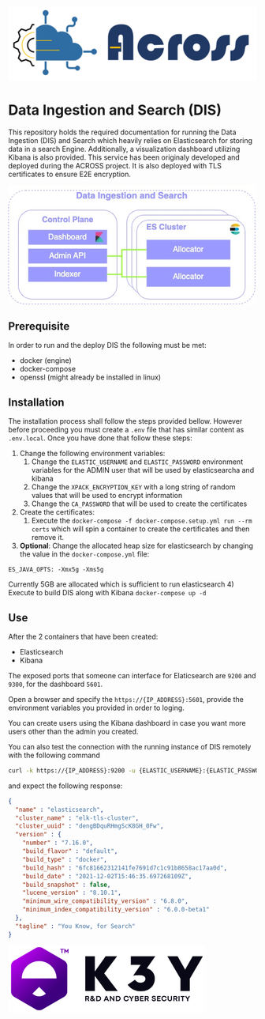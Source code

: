 ![ACROSS](/docs/logo_across.jpg)

# Data Ingestion and Search (DIS)

This repository holds the required documentation for running the Data Ingestion (DIS) and Search which heavily relies on Elasticsearch for storing data in a search Engine. Additionally, a visualization dashboard utilizing Kibana is also provided. This service has been originaly developed and deployed during the ACROSS project. It is also deployed with TLS certificates to ensure E2E encryption.

![Architecture](/docs/DIS.jpg)

## Prerequisite
In order to run and the deploy DIS the following must be met:
- docker (engine)
- docker-compose
- openssl (might already be installed in linux)

## Installation
The installation process shall follow the steps provided bellow. However before proceeding you must create a `.env` file that has similar content as `.env.local`. Once you have done that follow these steps:

1) Change the following environment variables:
   1) Change the `ELASTIC_USERNAME` and `ELASTIC_PASSWORD` environment variables for the ADMIN user that will be used by elasticsearcha and kibana
   2) Change the `XPACK_ENCRYPTION_KEY` with a long string of random values that will be used to encrypt information
   3) Change the `CA_PASSWORD` that will be used to create the certificates
2) Create the certificates:
   1) Execute the `docker-compose -f docker-compose.setup.yml run --rm certs` which will spin a container to create the certificates and then remove it.
3) **Optional**: Change the allocated heap size for elasticsearch by changing the value in the `docker-compose.yml` file:
```docker-compose
ES_JAVA_OPTS: -Xmx5g -Xms5g
```
Currently 5GB are allocated which is sufficient to run elasticsearch
4) Execute to build DIS along with Kibana `docker-compose up -d`

## Use
After the 2 containers that have been created:
- Elasticsearch
- Kibana

The exposed ports that someone can interface for Elaticsearch are `9200` and `9300`, for the dashboard `5601`.

Open a browser and specify the `https://{IP_ADDRESS}:5601`, provide the environment variables you provided in order to loging.

You can create users using the Kibana dashboard in case you want more users other than the admin you created.

You can also test the connection with the running instance of DIS remotely with the following command 
```bash
curl -k https://{IP_ADDRESS}:9200 -u {ELASTIC_USERNAME}:{ELASTIC_PASSWORD}
```

and expect the following response:
```json
{
  "name" : "elasticsearch",
  "cluster_name" : "elk-tls-cluster",
  "cluster_uuid" : "dengBDquRHmgScK8GH_0Fw",
  "version" : {
    "number" : "7.16.0",
    "build_flavor" : "default",
    "build_type" : "docker",
    "build_hash" : "6fc81662312141fe7691d7c1c91b8658ac17aa0d",
    "build_date" : "2021-12-02T15:46:35.697268109Z",
    "build_snapshot" : false,
    "lucene_version" : "8.10.1",
    "minimum_wire_compatibility_version" : "6.8.0",
    "minimum_index_compatibility_version" : "6.0.0-beta1"
  },
  "tagline" : "You Know, for Search"
}
```

![K3Y Ltd](/docs/logo_k3y.png)